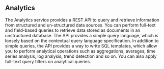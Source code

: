 ## Analytics

The Analytics service provides a REST API to query and retrieve information from structured and un-structured data sources. You can perform
full-text and field-based queries to retrieve data stored as documents in an unstructured database. The API provides a simple query language,
which is loosely based on the contextual query language specification. In addition to simple queries, the API provides a way to write SQL
templates, which allow you to perform analytical operations such as aggregations, averages, time series analysis, log analysis, trend detection
and so on. You can also apply full-text query filters on analytical queries.